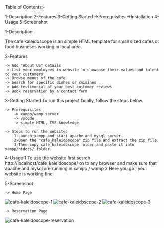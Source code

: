 Table of Contents:-

1-Description
2-Features
3-Getting Started
    ->Prerequisites
    ->Installation
4-Usage
5-Screenshot


1-Description

The cafe kaleidoscope is an simple HTML template for small sized cafes or food busineses working in local area.


2-Features
    
    -> Add "About US" details
    -> List your employees in website to showcase their values and talent to your customers
    -> Browse menus of the cafe   
    -> Search for specific dishes or cuisines
    -> Add testimonial of your best customer reviews
    -> Book reservation by a contact form


3-Getting Started
To run this project locally, follow the steps below.

    -> Prerequisites   
        -> xampp/wamp server
        -> vscode 
        -> simple HTML, CSS knowledge

    -> Steps to run the website:
        1-Launch xampp and start apache and mysql server.
        2-Open the "cafe_kaleidoscope" zip file and extract the zip file.
        3-Then copy cafe_kaleidoscope folder and paste it into xampp/htdocs/ folder.


4-Usage
    1 To use the website first search http://localhost/cafe_kaleidoscope/ on to any browser and make sure that apache and mysql are running in xampp / wamp
    2 Here you go , your website is working fine

    
5-Screenshot

    -> Home Page
![cafe-kaleidoscope-1](https://github.com/deepak-pathak-jm/cafe_kaleidoscope/assets/145651411/7d09cc4b-2e70-44e0-bbb9-264aacd12a5d)
![cafe-kaleidoscope-2](https://github.com/deepak-pathak-jm/cafe_kaleidoscope/assets/145651411/dcd7e6fd-7784-44f8-94e1-cf9c480774e5)
![cafe-kaleidoscope-3](https://github.com/deepak-pathak-jm/cafe_kaleidoscope/assets/145651411/a583f6cb-c841-47de-b3d1-17dcebe5536d)

    -> Reservation Page
![cafe-kaleidoscope-reservation](https://github.com/deepak-pathak-jm/cafe_kaleidoscope/assets/145651411/c050449c-e122-411d-a315-91157a4bc168)

